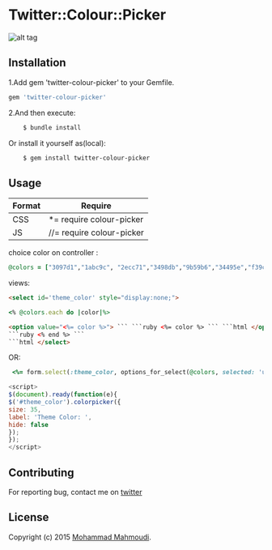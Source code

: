 # Twitter::Colour::Picker

![alt tag](https://lh3.googleusercontent.com/-cT0tI6qB43M/VweT2VMAk2I/AAAAAAAAAbw/E1BBFI81KkMU2oAxRhcQSS8YoDh78eabwCCo/s144-Ic42/Screen%2BShot%2B1395-01-20%2Bat%2B15.17.26.png)

## Installation

1.Add gem 'twitter-colour-picker' to your Gemfile.

```ruby
gem 'twitter-colour-picker'
```

2.And then execute:
```bash
    $ bundle install
```
Or install it yourself as(local):
```bash
    $ gem install twitter-colour-picker
```
## Usage


| Format | Require |
| --- | --- |
| CSS |  *= require colour-picker |
| JS | //= require colour-picker |


choice color on controller :
```ruby
@colors = ["3097d1","1abc9c", "2ecc71","3498db","9b59b6","34495e","f39c12","d35400","c0392b","bdc3c7","7f8c8d","f1c40f"]
```
views:
```html
<select id='theme_color' style="display:none;">
```
```ruby
<% @colors.each do |color|%>
```
```html
<option value="<%= color %>"> ``` ```ruby <%= color %> ``` ```html </option> ```
```ruby <% end %> ```
```html </select>

```
OR:
```ruby
 <%= form.select(:theme_color, options_for_select(@colors, selected: 'user selected'),{},{:class=>"...",:id=>'theme_color',:style=>'display:none;'}) %>
```


```javascript
<script>
$(document).ready(function(e){
$('#theme_color').colorpicker({
size: 35,
label: 'Theme Color: ',
hide: false
});
});
</script>
```

## Contributing

For reporting bug, contact me on [twitter](https://twitter.com/mm580486)


## License

Copyright (c) 2015 [Mohammad Mahmoudi](https://twitter.com/mm580486).
